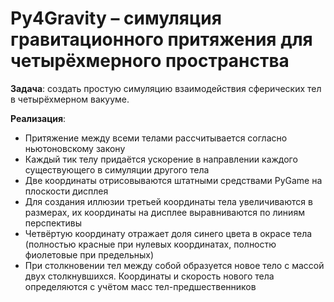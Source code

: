 # Py4Gravity – симуляция гравитационного притяжения для четырёхмерного пространства

**Задача**: создать простую симуляцию взаимодействия сферических тел в четырёхмерном вакууме.

**Реализация**:
* Притяжение между всеми телами рассчитывается согласно ньютоновскому закону
* Каждый тик телу придаётся ускорение в направлении каждого существующего в симуляции другого тела
* Две координаты отрисовываются штатными средствами PyGame на плоскости дисплея
* Для создания иллюзии третьей координаты тела увеличиваются в размерах, их координаты на дисплее выравниваются по линиям перспективы
* Четвёртую координату отражает доля синего цвета в окрасе тела (полностью красные при нулевых координатах, полностю фиолетовые при предельных)
* При столкновении тел между собой образуется новое тело с массой двух столкнувшихся. Координаты и скорость нового тела определяются с учётом масс тел-предшественников
